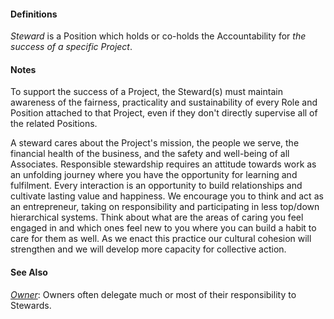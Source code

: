 #### Definitions

*Steward* is a Position which holds or co-holds the Accountability for *the success of a specific Project*.  

#### Notes

To support the success of a Project, the Steward(s) must maintain awareness of the fairness, practicality and sustainability of every Role and Position attached to that Project, even if they don't directly supervise all of the related Positions. 

A steward cares about the Project's mission, the people we serve, the financial health of the business, and the safety and well-being of all Associates.  Responsible stewardship requires an attitude towards work as an unfolding journey where you have the opportunity for learning and fulfilment. Every interaction is an opportunity to build relationships and cultivate lasting value and happiness. We encourage you to think and act as an entrepreneur, taking on responsibility and participating in less top/down hierarchical systems. Think about what are the areas of caring you feel engaged in and which ones feel new to you where you can build a habit to care for them as well. As we enact this practice our cultural cohesion will strengthen and we will develop more capacity for collective action. 

#### See Also

*[Owner](https://github.com/gcassel/Modular-Organizing-Terminology/blob/JOBranch/terms/owner.md)*:  Owners often delegate much or most of their responsibility to Stewards.
